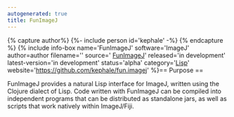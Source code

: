 ```yaml
---
autogenerated: true
title: FunImageJ
---
```



{% capture author%}
{%- include person id='kephale' -%}
{% endcapture %}
{% include info-box name='FunImageJ' software='ImageJ' author=author filename='' source=' [FunImageJ](https://github.com/kephale/fun.imagej)' released='in development' latest-version='in development' status='alpha' category='[Lisp](Category_Lisp)' website='https://github.com/kephale/fun.imagej' %}== Purpose ==

FunImageJ provides a natural Lisp interface for ImageJ, written using the Clojure dialect of Lisp. Code written with FunImageJ can be compiled into independent programs that can be distributed as standalone jars, as well as scripts that work natively within ImageJ/Fiji.
